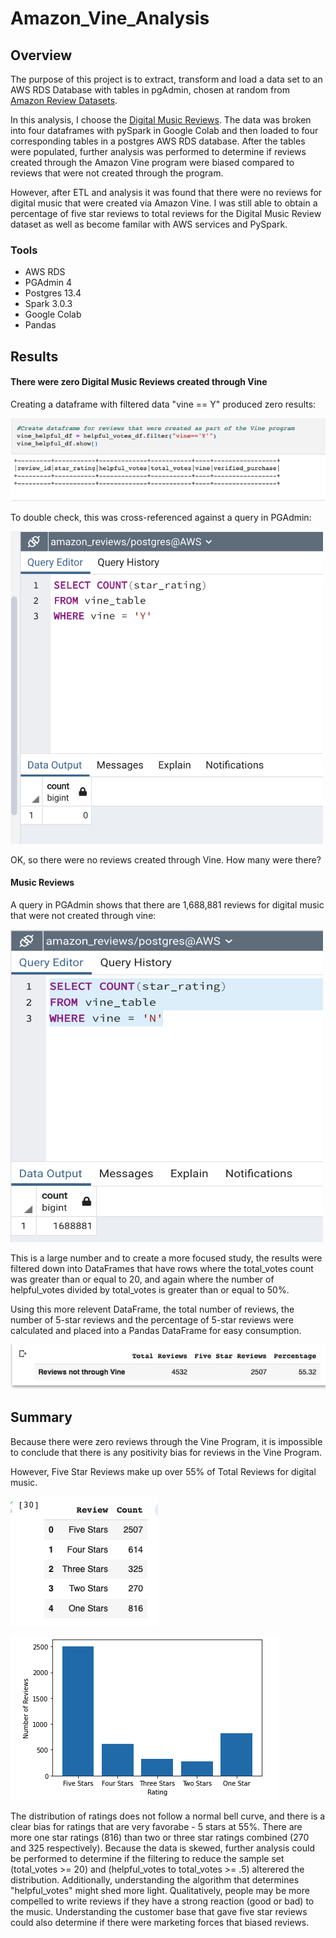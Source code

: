 # Amazon_Vine_Analysis

## Overview
The purpose of this project is to extract, transform and load a data set to an AWS RDS Database with tables in pgAdmin, chosen at random from [Amazon Review Datasets](https://s3.amazonaws.com/amazon-reviews-pds/tsv/index.txt).

In this analysis, I choose the [Digital Music Reviews](https://s3.amazonaws.com/amazon-reviews-pds/tsv/amazon_reviews_us_Digital_Music_Purchase_v1_00.tsv.gz).  The data was broken into four dataframes with pySpark in Google Colab and then loaded to four corresponding tables in a postgres AWS RDS database.  After the tables were populated, further analysis was performed to determine if reviews created through the Amazon Vine program were biased compared to reviews that were not created through the program.  

However, after ETL and analysis it was found that there were no reviews for digital music that were created via Amazon Vine.  I was still able to obtain a percentage of five star reviews to total reviews for the Digital Music Review dataset as well as become familar with AWS services and PySpark.

### Tools
- AWS RDS 
- PGAdmin 4
- Postgres 13.4
- Spark 3.0.3
- Google Colab
- Pandas

## Results

#### There were zero Digital Music Reviews created through Vine
Creating a dataframe with filtered data "vine == Y" produced zero results:

![DataFrameVine](/Images/vine_df.png)

To double check, this was cross-referenced against a query in PGAdmin:

<img src="https://github.com/NinaQuik/Amazon_Vine_Analysis/blob/main/Images/Vine_query.png" width="500" height="500">

OK, so there were no reviews created through Vine.  How many were there?

#### Music Reviews

A query in PGAdmin shows that there are 1,688,881 reviews for digital music that were not created through vine:

<img src="https://github.com/NinaQuik/Amazon_Vine_Analysis/blob/main/Images/nonvine_reviews.png" width="500" height="500">

This is a large number and to create a more focused study, the results were filtered down into DataFrames that have rows where the total_votes count  was greater than or equal to 20, and again where the number of helpful_votes divided by total_votes is greater than or equal to 50%.  

Using this more relevent DataFrame, the total number of reviews, the number of 5-star reviews and the percentage of 5-star reviews were calculated and placed into a Pandas DataFrame for easy consumption.

![Five_star](/Images/Five_star_summary.png)

## Summary
Because there were zero reviews through the Vine Program, it is impossible to conclude that there is any positivity bias for reviews in the Vine Program.

However, Five Star Reviews make up over 55% of Total Reviews for digital music.  

![stars](/Images/Stars.png)

![Barchart](/Images/Barchart.png)

The distribution of ratings does not follow a normal bell curve, and there is a clear bias for ratings that are very favorabe - 5 stars at 55%. There are more one star ratings (816) than two or three star ratings combined (270 and 325 respectively). Because the data is skewed, further analysis could be performed to determine if the filtering to reduce the sample set (total_votes >= 20) and (helpful_votes to total_votes >= .5) alterered the distribution.
Additionally, understanding the algorithm that determines "helpful_votes" might shed more light.   Qualitatively, people may be more compelled to write reviews if they have a strong reaction (good or bad) to the music.  Understanding the customer base that gave five star reviews could also determine if there were marketing forces that biased reviews. 
